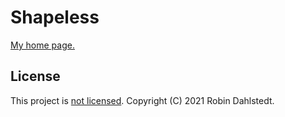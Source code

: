 # Shapeless

[My home page.](https://shapeless.xyz/)

## License

This project is [not licensed](https://choosealicense.com/no-permission/). Copyright (C) 2021 Robin
Dahlstedt.
